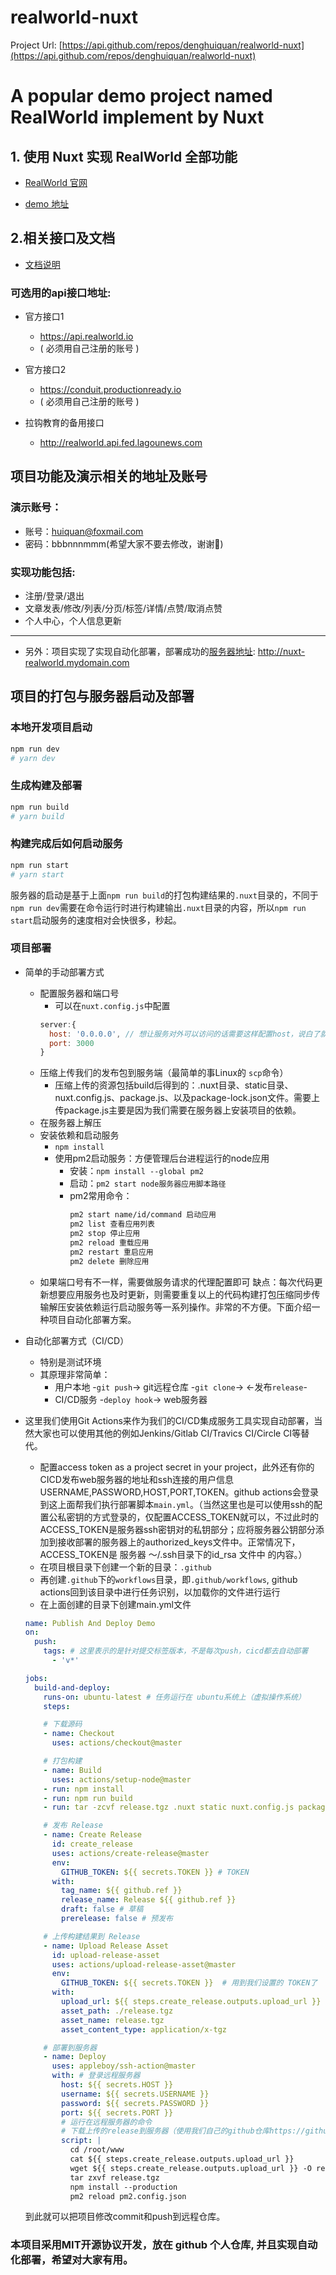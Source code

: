# realworld-nuxt

Project Url: [https://api.github.com/repos/denghuiquan/realworld-nuxt](https://api.github.com/repos/denghuiquan/realworld-nuxt)

# A popular demo project named RealWorld implement by Nuxt
## 1. 使用 Nuxt 实现 RealWorld 全部功能
- [RealWorld 官网](https://realworld-docs.netlify.app/)

- [demo 地址](https://demo.realworld.io/#/)

## 2.相关接口及文档
- [文档说明](https://realworld-docs.netlify.app/docs/specs/backend-specs/endpoints)
  
### 可选用的api接口地址:
  - 官方接口1
    - https://api.realworld.io
    - ( 必须用自己注册的账号 )

  - 官方接口2
    - https://conduit.productionready.io   
    - ( 必须用自己注册的账号 )

  - 拉钩教育的备用接口
    - http://realworld.api.fed.lagounews.com

## 项目功能及演示相关的地址及账号
### 演示账号： 
  - 账号：huiquan@foxmail.com
  - 密码：bbbnnnmmm(希望大家不要去修改，谢谢🙏)

### 实现功能包括: 
- 注册/登录/退出
- 文章发表/修改/列表/分页/标签/详情/点赞/取消点赞
- 个人中心，个人信息更新
---
- 另外：项目实现了实现自动化部署，部署成功的[服务器地址](http://nuxt-realworld.mydomain.com): http://nuxt-realworld.mydomain.com

## 项目的打包与服务器启动及部署
### 本地开发项目启动
```sh
npm run dev
# yarn dev
```

### 生成构建及部署
```sh
npm run build
# yarn build
```
### 构建完成后如何启动服务
```sh
npm run start
# yarn start
```  
服务器的启动是基于上面`npm run build`的打包构建结果的`.nuxt`目录的，不同于`npm run dev`需要在命令运行时进行构建输出`.nuxt`目录的内容，所以`npm run start`启动服务的速度相对会快很多，秒起。

### 项目部署
- 简单的手动部署方式
  - 配置服务器和端口号
    - 可以在`nuxt.config.js`中配置
    ```js
    server:{
      host: '0.0.0.0', // 想让服务对外可以访问的话需要这样配置host，说白了就是要监听所有的网卡地址
      port: 3000 
    }
    ```
  - 压缩上传我们的发布包到服务端（最简单的事Linux的 `scp`命令）
    - 压缩上传的资源包括build后得到的：.nuxt目录、static目录、nuxt.config.js、package.js、以及package-lock.json文件。需要上传package.js主要是因为我们需要在服务器上安装项目的依赖。
  - 在服务器上解压
  - 安装依赖和启动服务
    - `npm install`
    - 使用pm2启动服务：方便管理后台进程运行的node应用
      - 安装：`npm install --global pm2`
      - 启动：`pm2 start node服务器应用脚本路径`
      - pm2常用命令：
        ```bash
        pm2 start name/id/command 启动应用
        pm2 list 查看应用列表
        pm2 stop 停止应用
        pm2 reload 重载应用
        pm2 restart 重启应用
        pm2 delete 删除应用
        ```
  - 如果端口号有不一样，需要做服务请求的代理配置即可
缺点：每次代码更新想要应用服务也及时更新，则需要重复以上的代码构建打包压缩同步传输解压安装依赖运行启动服务等一系列操作。非常的不方便。下面介绍一种项目自动化部署方案。

- 自动化部署方式（CI/CD）
  - 特别是测试环境
  - 其原理非常简单： 
    - 用户本地 -`git push`-> git远程仓库
      -`git clone`-> 
      <-发布`release`-
    -  CI/CD服务 -`deploy hook`-> web服务器
 -  这里我们使用Git Actions来作为我们的CI/CD集成服务工具实现自动部署，当然大家也可以使用其他的例如Jenkins/Gitlab CI/Travics CI/Circle CI等替代。
    -  配置access token as a project secret in your project，此外还有你的CICD发布web服务器的地址和ssh连接的用户信息USERNAME,PASSWORD,HOST,PORT,TOKEN。github actions会登录到这上面帮我们执行部署脚本`main.yml`。（当然这里也是可以使用ssh的配置公私密钥的方式登录的，仅配置ACCESS_TOKEN就可以，不过此时的ACCESS_TOKEN是服务器ssh密钥对的私钥部分；应将服务器公钥部分添加到接收部署的服务器上的authorized_keys文件中。正常情况下，ACCESS_TOKEN是 服务器 ～/.ssh目录下的id_rsa 文件中 的内容。）
    -  在项目根目录下创建一个新的目录：`.github`
    -  再创建`.github`下的`workflows`目录，即`.github/workflows`, github actions回到该目录中进行任务识别，以加载你的文件进行运行
    -  在上面创建的目录下创建main.yml文件
    ```yml
    name: Publish And Deploy Demo
    on:
      push: 
        tags: # 这里表示的是针对提交标签版本，不是每次push，cicd都去自动部署
          - 'v*' 

    jobs:
      build-and-deploy:
        runs-on: ubuntu-latest # 任务运行在 ubuntu系统上（虚拟操作系统）
        steps:

        # 下载源码
        - name: Checkout
          uses: actions/checkout@master

        # 打包构建
        - name: Build
          uses: actions/setup-node@master
        - run: npm install
        - run: npm run build
        - run: tar -zcvf release.tgz .nuxt static nuxt.config.js package.json package-lock.json pm2.config.json # 压缩，打包成 release.tgz

        # 发布 Release
        - name: Create Release
          id: create_release
          uses: actions/create-release@master
          env:
            GITHUB_TOKEN: ${{ secrets.TOKEN }} # TOKEN
          with:
            tag_name: ${{ github.ref }}
            release_name: Release ${{ github.ref }}
            draft: false # 草稿
            prerelease: false # 预发布

        # 上传构建结果到 Release
        - name: Upload Release Asset
          id: upload-release-asset
          uses: actions/upload-release-asset@master
          env:
            GITHUB_TOKEN: ${{ secrets.TOKEN }}  # 用到我们设置的 TOKEN了
          with:
            upload_url: ${{ steps.create_release.outputs.upload_url }}
            asset_path: ./release.tgz
            asset_name: release.tgz
            asset_content_type: application/x-tgz

        # 部署到服务器
        - name: Deploy
          uses: appleboy/ssh-action@master
          with: # 登录远程服务器
            host: ${{ secrets.HOST }}  
            username: ${{ secrets.USERNAME }}
            password: ${{ secrets.PASSWORD }}
            port: ${{ secrets.PORT }}
            # 运行在远程服务器的命令  
            # 下载上传的release到服务器（使用我们自己的github仓库https://github.com/denghuiquan/realworld-nuxt/releases/latest/download/release.tgz） # 解压  # 安装依赖  # 运行pm2（启动了则重启）
            script: |                
              cd /root/www
              cat ${{ steps.create_release.outputs.upload_url }}
              wget ${{ steps.create_release.outputs.upload_url }} -O release.tgz
              tar zxvf release.tgz
              npm install --production
              pm2 reload pm2.config.json
    ```
    到此就可以把项目修改commit和push到远程仓库。
### 本项目采用MIT开源协议开发，放在 github 个人仓库, 并且实现自动化部署，希望对大家有用。
